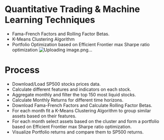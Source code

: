 # Quantitative Trading & Machine Learning Techniques
* Fama-French Factors and Rolling Factor Betas.
* K-Means Clustering Algorithm
* Portfolio Optimization based on Efficient Frontier max Sharpe ratio optimization
![Uploading image.png…]()


# Process
* Download/Load SP500 stocks prices data.
* Calculate different features and indicators on each stock.
* Aggregate monthly and filter the top 150 most liquid stocks.
* Calculate Monthly Returns for different time horizons.
* Download Fama-French Factors and Calculate Rolling Factor Betas.
* For each month fit a K-Means Clustering Algorithm to group similar assets based on their features.
* For each month select assets based on the cluster and form a portfolio based on Efficient Frontier max Sharpe ratio optimization.
* Visualize Portfolio returns and compare them to SP500 returns.
